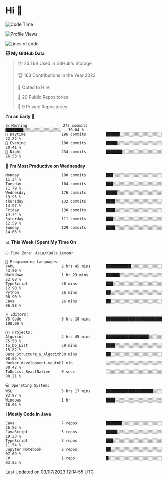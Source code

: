 <h1>Hi 👋</h1>

<!--START_SECTION:waka-->
![Code Time](http://img.shields.io/badge/Code%20Time-253%20hrs%2032%20mins-blue)

![Profile Views](http://img.shields.io/badge/Profile%20Views-0-blue)

![Lines of code](https://img.shields.io/badge/From%20Hello%20World%20I%27ve%20Written-901.9%20thousand%20lines%20of%20code-blue)

**🐱 My GitHub Data** 

> 📦 25.1 kB Used in GitHub's Storage 
 > 
> 🏆 163 Contributions in the Year 2023
 > 
> 💼 Opted to Hire
 > 
> 📜 20 Public Repositories 
 > 
> 🔑 9 Private Repositories 
 > 
**I'm an Early 🐤** 

```text
🌞 Morning                272 commits         ████████░░░░░░░░░░░░░░░░░   30.84 % 
🌆 Daytime                196 commits         ██████░░░░░░░░░░░░░░░░░░░   22.22 % 
🌃 Evening                180 commits         █████░░░░░░░░░░░░░░░░░░░░   20.41 % 
🌙 Night                  234 commits         ███████░░░░░░░░░░░░░░░░░░   26.53 % 
```
📅 **I'm Most Productive on Wednesday** 

```text
Monday                   100 commits         ███░░░░░░░░░░░░░░░░░░░░░░   11.34 % 
Tuesday                  104 commits         ███░░░░░░░░░░░░░░░░░░░░░░   11.79 % 
Wednesday                176 commits         █████░░░░░░░░░░░░░░░░░░░░   19.95 % 
Thursday                 132 commits         ████░░░░░░░░░░░░░░░░░░░░░   14.97 % 
Friday                   130 commits         ████░░░░░░░░░░░░░░░░░░░░░   14.74 % 
Saturday                 111 commits         ███░░░░░░░░░░░░░░░░░░░░░░   12.59 % 
Sunday                   129 commits         ████░░░░░░░░░░░░░░░░░░░░░   14.63 % 
```


📊 **This Week I Spent My Time On** 

```text
🕑︎ Time Zone: Asia/Kuala_Lumpur

💬 Programming Languages: 
YAML                     2 hrs 45 mins       ███████████░░░░░░░░░░░░░░   43.90 % 
Markdown                 1 hr 23 mins        ██████░░░░░░░░░░░░░░░░░░░   22.08 % 
TypeScript               48 mins             ███░░░░░░░░░░░░░░░░░░░░░░   12.90 % 
Python                   26 mins             ██░░░░░░░░░░░░░░░░░░░░░░░   06.90 % 
Java                     26 mins             ██░░░░░░░░░░░░░░░░░░░░░░░   06.88 % 

🔥 Editors: 
VS Code                  6 hrs 18 mins       █████████████████████████   100.00 % 

🐱‍💻 Projects: 
Algorint                 4 hrs 45 mins       ███████████████████░░░░░░   75.50 % 
To_Do_List               59 mins             ████░░░░░░░░░░░░░░░░░░░░░   15.82 % 
Data_Structure_&_Algorith30 mins             ██░░░░░░░░░░░░░░░░░░░░░░░   08.05 % 
docker-development-youtub1 min               ░░░░░░░░░░░░░░░░░░░░░░░░░   00.42 % 
ToDoList_ReactNative     0 secs              ░░░░░░░░░░░░░░░░░░░░░░░░░   00.21 % 

💻 Operating System: 
WSL                      5 hrs 17 mins       █████████████████████░░░░   83.97 % 
Windows                  1 hr                ████░░░░░░░░░░░░░░░░░░░░░   16.03 % 
```

**I Mostly Code in Java** 

```text
Java                     7 repos             ███████░░░░░░░░░░░░░░░░░░   26.92 % 
JavaScript               5 repos             █████░░░░░░░░░░░░░░░░░░░░   19.23 % 
TypeScript               3 repos             ███░░░░░░░░░░░░░░░░░░░░░░   11.54 % 
Jupyter Notebook         2 repos             ██░░░░░░░░░░░░░░░░░░░░░░░   07.69 % 
C#                       1 repo              █░░░░░░░░░░░░░░░░░░░░░░░░   03.85 % 
```




 Last Updated on 03/07/2023 12:14:55 UTC
<!--END_SECTION:waka-->
